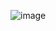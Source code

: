 ![image](https://user-images.githubusercontent.com/90271486/198337388-20788083-76d8-46c4-a068-d98bba5a3658.png)
